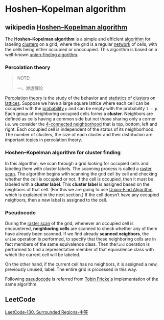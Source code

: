 # Hoshen–Kopelman algorithm



## wikipedia [Hoshen–Kopelman algorithm](https://en.wikipedia.org/wiki/Hoshen%E2%80%93Kopelman_algorithm) 

The **Hoshen–Kopelman algorithm** is a simple and efficient [algorithm](https://en.wikipedia.org/wiki/Algorithm) for labeling [clusters](https://en.wikipedia.org/wiki/Cluster_analysis) on a grid, where the grid is a regular [network](https://en.wikipedia.org/wiki/Artificial_neural_network) of cells, with the cells being either occupied or unoccupied. This algorithm is based on a well-known [union-finding algorithm](https://en.wikipedia.org/wiki/Disjoint-set_data_structure).

### Percolation theory

> NOTE:
>
> 一、渗透理论

[Percolation theory](https://en.wikipedia.org/wiki/Percolation_theory) is the study of the behavior and [statistics](https://en.wikipedia.org/wiki/Statistics) of [clusters](https://en.wikipedia.org/wiki/Cluster_analysis) on [lattices](https://en.wikipedia.org/wiki/Lattice_graph). Suppose we have a large square lattice where each cell can be occupied with the [probability](https://en.wikipedia.org/wiki/Probability) `p` and can be empty with the probability `1 – p`. Each group of neighboring occupied cells forms a **cluster**. Neighbors are defined as cells having a common side but not those sharing only a corner i.e. we consider the [4-connected neighborhood](https://en.wikipedia.org/wiki/Pixel_connectivity) that is top, bottom, left and right. Each occupied cell is independent of the status of its neighborhood. The number of clusters, the size of each cluster and their distribution are important topics in percolation theory.

### Hoshen–Kopelman algorithm for cluster finding

In this algorithm, we scan through a grid looking for occupied cells and labeling them with cluster labels. The scanning process is called a [raster scan](https://en.wikipedia.org/wiki/Raster_scan). The algorithm begins with scanning the grid cell by cell and checking whether the cell is occupied or not. If the cell is occupied, then it must be labeled with a **cluster label**. This **cluster label** is assigned based on the neighbors of that cell. (For this we are going to use [Union-Find Algorithm](https://en.wikipedia.org/wiki/Union-find_algorithm) which is explained in the next section.) If the cell doesn’t have any occupied neighbors, then a new label is assigned to the cell.

### Pseudocode

During the [raster scan](https://en.wikipedia.org/wiki/Raster_scan) of the grid, whenever an occupied cell is encountered, **neighboring cells** are scanned to check whether any of them have already been scanned. If we find already **scanned neighbors**, the `union` operation is performed, to specify that these neighboring cells are in fact members of the same equivalence class. Then the`find` operation is performed to find a representative member of that equivalence class with which the current cell will be labeled.

On the other hand, if the current cell has no neighbors, it is assigned a new, previously unused, label. The entire grid is processed in this way.

Following [pseudocode](https://en.wikipedia.org/wiki/Pseudocode) is referred from [Tobin Fricke's](https://www.ocf.berkeley.edu/~fricke/) implementation of the same algorithm.



## LeetCode

[LeetCode-130. Surrounded Regions-中等](https://leetcode.cn/problems/surrounded-regions/)